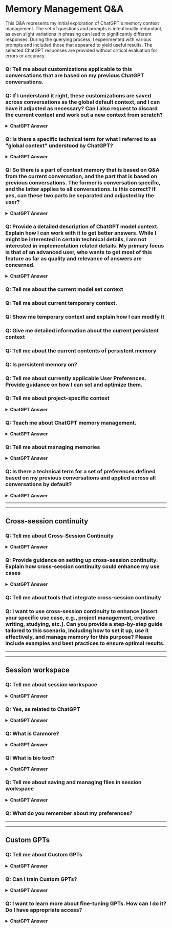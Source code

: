 # Memory Management Q&A

This Q&A represents my initial exploration of ChatGPT's memory context management. The set of questions and prompts is intentionally redundant, as even slight variations in phrasing can lead to significantly different responses. During the querying process, I experimented with various prompts and included those that appeared to yield useful results. The selected ChatGPT responses are provided without  critical evaluation for errors or accuracy.

### Q: Tell me about customizations applicable to this conversations that are based on my previous ChatGPT conversations.

### Q: If I understand it right, these customizations are saved across conversations as the global default context, and I can have it adjusted as necessary? Can I also request to discard the current context and work out a new context from scratch?

<details>
<summary><b>ChatGPT Answer</b></summary>

&nbsp;  
&nbsp;&nbsp;&nbsp;&nbsp;Yes, you're absolutely correct. Here’s a detailed breakdown:
  
1. **Global Default Context**
    - The customizations we've established are saved across conversations and act as a default context for how I respond.
    - They can be adjusted or refined at any time to better suit your evolving needs.
2. **Adjustments**
    - You can request changes to specific aspects of the context, such as adding new preferences, modifying existing ones, or temporarily suspending certain guidelines for a particular conversation.
3. **Reset and Redefine**
    - If you want, you can discard the current context entirely and start from scratch. This allows you to define a new set of preferences tailored to your immediate goals or interests.
4. **Temporary Overrides**
    - For any single conversation, you can specify different preferences without affecting the global context.  
</details>
 
### Q: Is there a specific technical term for what I referred to as "global context" understood by ChatGPT?

<details>
<summary><b>ChatGPT Answer</b></summary>

&nbsp;  
&nbsp;&nbsp;&nbsp;&nbsp;Yes, the specific technical term for what you're referring to as "global context" is **"model set context"** or simply **"context memory"**. Here's a breakdown:

1. **Model Set Context**:
    
    - Refers to the saved information or preferences that persist across conversations with the same user.
    - Includes user-provided preferences, goals, and instructions that shape the way responses are tailored.
2. **Adjustable Context**:
    
    - It can be updated, refined, or reset entirely based on your preferences or changing needs.
3. **Temporary vs. Persistent Context**:
    
    - **Temporary Context**: Customizations or instructions applied for a single session or specific conversation.
    - **Persistent Context**: Saved information that carries over between conversations, forming a "default" set of guidelines.
</details>

### Q: So there is a part of context memory that is based on Q&A from the current conversation, and the part that is based on previous conversations. The former is conversation specific, and the latter applies to all conversations. Is this correct? If yes, can these two parts be separated and adjusted by the user?

<details>
<summary><b>ChatGPT Answer</b></summary>

&nbsp;  
&nbsp;&nbsp;&nbsp;&nbsp;Yes, you’re absolutely right. The **context memory** is essentially divided into two parts:

1. **Conversation-Specific Context** (Temporary Context):
    
    - This is based on the Q&A within the current conversation.
    - It is transient and does not carry over to future conversations.
    - Adjustments here are inherently limited to the ongoing session.
2. **Persistent Context** (Model Set Context):
    
    - This is based on customizations saved from previous conversations.
    - It persists across all future conversations unless modified or discarded.
    - This forms the "default" behavior for responses.

**Adjustability:**

- **Separation**:
    
    - These two parts are inherently separate in functionality.
    - The conversation-specific context influences only the current chat.
    - The persistent context influences behavior across all chats but can be temporarily overridden in a single session.
- **Adjustments**:
    
    1. **Conversation-Specific Adjustments**:
        - You can clarify or refine the context for a single session by giving specific instructions.
        - For example: "In this conversation, treat responses as if they were for a professional audience."
    2. **Persistent Adjustments**:
        - You can ask to update, refine, or discard persistent preferences at any time.
        - For example: "Remove my preference for Markdown formatting from the persistent context."
</details>

### Q: Provide a detailed description of ChatGPT model context. Explain how I can work with it to get better answers. While I might be interested in certain technical details, I am not interested in implementation related details. My primary focus is that of an advanced user, who wants to get most of this feature as far as quality and relevance of answers are concerned.

<details>
<summary><b>ChatGPT Answer</b></summary>

&nbsp;  
#### Understanding ChatGPT Model Context

**Model context** refers to the information the ChatGPT model uses to generate relevant and accurate responses. It includes the following:

1. **Conversation History**: The sequence of previous inputs and responses in the current session. The model leverages this history to maintain continuity and relevance.
    
2. **Explicit User Instructions**: Any preferences or guidelines explicitly provided by the user, such as formatting styles, tone, or depth of detail.
    
3. **Persistent Context (Model Memory)**: Stored information about you or your preferences that persists across sessions, provided you’ve allowed it. For example, your interest in improving prompt engineering or specific essay topics.
    
4. **Implicit Context Cues**: Information inferred from your phrasing, choice of words, or focus areas within a single interaction.
    

---

#### Maximizing Quality and Relevance of Answers

Here are actionable strategies to work effectively with model context:

##### 1. **Be Explicit About Your Goals**

- Start with a clear statement of your objectives. For instance:
    - _“I want a comprehensive explanation of economic trends suitable for a non-specialist audience.”_
    - _“Please draft a concise LinkedIn post summarizing this content.”_
- Tailor the model's output by specifying audience type, format, tone, or depth of explanation.

##### 2. **Leverage Persistent Context**

- If the model supports persistent memory, share long-term preferences early on (e.g., preferred writing style, academic focus areas). This eliminates repetitive instructions and refines outputs over time.

##### 3. **Control Depth and Detail**

- Indicate desired detail levels using qualifiers:
    - _“Explain in layman’s terms.”_
    - _“Provide a technical analysis suitable for an advanced reader.”_
    - _“Summarize in three bullet points.”_
- This helps the model tailor its response without guesswork.

##### 4. **Guide with Examples and Templates**

- Provide examples of desired outputs, e.g.:
    - _“Structure your response like this: [example structure].”_
- Use templates for recurring tasks (e.g., a LinkedIn post or essay outline).

##### 5. **Iterative Refinement**

- After receiving an answer, ask for adjustments:
    - _“Make this more concise.”_
    - _“Add examples to support the argument.”_
- Encourage the model to expand or improve specific areas of interest.

##### 6. **Ask for Clarifications or Explanations**

- If the model provides insufficiently detailed answers, probe further:
    - _“Why did you choose this approach?”_
    - _“Can you expand on this point?”_

##### 7. **Correct Misinterpretations Immediately**

- If the model misunderstands your request, rephrase or clarify:
    - _“I meant X, not Y. Please adjust accordingly.”_

##### 8. **Segment Complex Tasks**

- Break down larger tasks into smaller, manageable components:
    - _“First, provide a detailed outline of this essay. Then, expand the introduction.”_

##### 9. **Use Consistent Terminology**

- Reuse terms and phrases introduced earlier in the session to reinforce your focus. This ensures the model stays aligned with your intent.

##### 10. **Review and Update Persistent Context**

- Periodically verify and update stored preferences, especially if your focus shifts (e.g., moving from academic essays to business communication).

##### 11. **Incorporate Post-Processing**

- After receiving an output, combine model-generated content with your insights for fine-tuned results:
    - _“I like this part; can you combine it with the earlier example you provided?”_

---

#### Practical Example: Maximizing Model Context

Imagine you want a detailed essay outline:

1. **Set the Scene**:
    
    - _“Draft an outline for an essay on the History of U.S. Foreign Policy in the Post-WWII Era. The essay should be five pages long, in an academic tone, with clear sections.”_
2. **Refine the Output**:
    
    - _“Expand the introduction to include background on the Cold War. Condense the conclusion to focus on modern implications.”_
3. **Iterate Further**:
    
    - _“Provide a bullet point for each key event mentioned under the ‘Post-Cold War Era’ section.”_
4. **Adjust Persistent Context**:
    
    - _“Add this preference to my memory: I like academic essays with clear subheadings and detailed timelines.”_

---

#### Summary

By actively managing context—through clear instructions, iterative refinement, and leveraging persistent memory—you can significantly improve the quality and relevance of ChatGPT's responses. Treat interactions as collaborative, guiding the model toward your goals with each input.
</details>

### Q: Tell me about the current model set context
### Q: Tell me about current temporary context.

### Q: Show me temporary context and explain how I can modify it

### Q: Give me detailed information about the current persistent context

### Q: Tell me about the current contents of persistent memory

### Q: Is persistent memory on?

### Q: Tell me about currently applicable User Preferences. Provide guidance on how I can set and optimize them.

### Q: Tell me about project-specific context

<details>
<summary><b>ChatGPT Answer</b></summary>
**Project-Specific Context** in tools like ChatGPT refers to the ability to customize and adapt the AI's responses, behaviors, and memory to suit the unique needs of a particular project or task. This feature enables the AI to work more effectively within a well-defined scope, providing outputs that are more relevant, accurate, and aligned with the project's goals.

---

#### **Key Elements of Project-Specific Context**

1. **Custom Instructions**:
   - Allow users to define specific guidelines for how the AI should respond in the context of the project.
   - Examples:
     - Preferred tone (formal, casual, technical).
     - Specific goals (generate ideas, solve problems, summarize content).

2. **Project Files and Resources**:
   - Upload documents, spreadsheets, or datasets relevant to the project.
   - ChatGPT can reference these files to enhance the accuracy and relevance of its responses.

3. **Persistent Memory (Optional)**:
   - In certain implementations, the AI retains key details about the project over multiple sessions (if enabled), such as:
     - Key stakeholders.
     - Objectives and deliverables.
     - Timelines and milestones.

4. **Tailored Output Formats**:
   - Define how outputs should be structured based on the project's needs.
   - Examples:
     - Bullet points for planning.
     - Formal paragraphs for documentation.
     - JSON or code snippets for technical projects.

5. **Contextual Relevance**:
   - Users can specify terms, jargon, or concepts unique to the project, allowing the AI to provide domain-specific responses.

---

#### **Use Cases for Project-Specific Context**

1. **Business Projects**:
   - Drafting business proposals or reports based on provided data.
   - Managing and summarizing meeting notes.

2. **Creative Projects**:
   - Assisting in developing scripts, stories, or marketing copy.
   - Refining ideas or suggesting improvements to creative drafts.

3. **Software Development**:
   - Customizing the AI to provide specific coding solutions.
   - Referencing project files (like APIs or codebases) to debug or generate code snippets.

4. **Educational or Research Projects**:
   - Summarizing academic papers or textbooks.
   - Creating lesson plans tailored to specified subjects or age groups.

5. **Personal Projects**:
   - Organizing a wedding or trip by keeping track of preferences, schedules, and budgets.
   - Developing a fitness or self-improvement plan.

---

#### **How It Works in ChatGPT**

In tools like ChatGPT, project-specific context is implemented through features such as:

1. **Folders or Projects**:
   - Users can create folders/projects to group related chats, files, and custom instructions.

2. **File Integration**:
   - Relevant documents are uploaded to be referenced by the AI during conversations.

3. **Adjustable Settings**:
   - Users can fine-tune instructions for each project, dictating how the AI should behave or respond.

4. **Cross-Session Continuity**:
   - Within a project, users can benefit from the AI's ability to remember key details across sessions (if enabled).

---

#### **Benefits of Using Project-Specific Context**

1. **Efficiency**:
   - Reduces repetitive explanations by retaining relevant details.
   - Faster, more targeted outputs tailored to the task.

2. **Improved Accuracy**:
   - Responses are more aligned with project needs.
   - Reduces irrelevant or generic outputs.

3. **Better Collaboration**:
   - Teams can collaborate within a shared project space, ensuring consistency.

4. **Scalability**:
   - Allows for multiple concurrent projects without cross-contamination of information.

---
</details>

### Q: Teach me about ChatGPT memory management.

<details>
<summary><b>ChatGPT Answer</b></summary>
### **ChatGPT Memory Management**

Memory management in ChatGPT refers to how the AI handles and retains information provided by the user during a conversation or across multiple sessions. It determines whether the AI remembers details about your preferences, ongoing projects, or prior interactions.

---

#### **Types of Memory in ChatGPT**

1. **Session-Based Memory**:
   - **What It Is**: The AI retains context only within the active session. Once the session ends, the context is lost.
   - **How It Works**: 
     - The conversation history serves as context for responses.
     - Memory is reset when the chat is closed or refreshed.
   - **Use Case**: Suitable for one-off tasks or when privacy is a concern.

2. **Persistent Memory** (when available):
   - **What It Is**: The AI retains information across sessions, enabling continuity for ongoing projects or recurring tasks.
   - **How It Works**:
     - Users can instruct the AI to remember specific details (e.g., preferences, goals, project data).
     - Users can view, update, or delete stored memories.
   - **Use Case**: Ideal for long-term collaboration or personal productivity tools.

---

#### **How ChatGPT Manages Memory**

1. **Active Memory**:
   - During a session, the AI uses the visible conversation history to generate responses.
   - This context includes everything said by the user and the AI in the current thread.

2. **Persistent Memory** (Beta Features):
   - Retained memory is tied to user preferences and ongoing tasks.
   - Examples of remembered details:
     - “I am working on a marketing campaign for renewable energy.”
     - “My preferred tone is professional.”
   - Users can control what is remembered and request the AI to "forget" specific details.

3. **User Privacy and Transparency**:
   - **Opt-In Design**: Memory features are opt-in, ensuring user control.
   - **Management**: Users can review stored memories, delete specific entries, or clear all memories.

---

#### **Commands for Memory Management**

1. **Instructing the AI to Remember**:
   - Example: *“Remember that I prefer a formal tone in my responses.”*
   - Result: The AI will use this preference in future interactions.

2. **Updating Memory**:
   - Example: *“Update the deadline for my project to December 20.”*
   - Result: The AI will revise stored information.

3. **Forgetting Information**:
   - Example: *“Forget my project details.”*
   - Result: The AI will no longer retain the specified information.

4. **Asking What It Remembers**:
   - Example: *“What do you remember about my preferences?”*
   - Result: The AI provides a summary of stored memory.

---

#### **How to Enable and Use Persistent Memory**

1. **Check Availability**:
   - Persistent memory is being gradually rolled out and may require a Pro or Enterprise plan.

2. **Enable Memory**:
   - Go to settings in ChatGPT and enable memory features.
   - Review the memory policies to understand how data is handled.

3. **Manage Memory**:
   - Access a memory dashboard to view and manage retained information.
   - Add, edit, or delete entries based on your preferences.

---

#### **Benefits of Memory Management**

1. **Personalization**:
   - Tailored responses based on remembered preferences.
   - Example: Remembering your favorite tone, format, or recurring topics.

2. **Ongoing Projects**:
   - Continuity for long-term tasks without re-explaining details every session.
   - Example: Remembering the context of a business report you're drafting.

3. **Efficiency**:
   - Reduces time spent reiterating instructions or context.
   - Example: Retaining information about team roles for collaborative work.

---

#### **Best Practices for Managing ChatGPT Memory**

1. **Be Clear and Specific**:
   - Clearly instruct the AI on what to remember or forget.
   - Example: *“Remember my project deadline is January 15.”*

2. **Regularly Review Memory**:
   - Periodically check stored information to ensure accuracy and relevance.
   - Example: *“Show me what you remember about my writing preferences.”*

3. **Use Memory Judiciously**:
   - Avoid storing sensitive or confidential information.
   - Keep memory usage limited to essential details.

4. **Update and Refine**:
   - Update the memory as your tasks, preferences, or projects evolve.
   - Example: *“Update my weekly meeting schedule to Thursdays at 3 PM.”*

5. **Maintain Privacy**:
   - Use the memory management tools to delete or clear memories when no longer needed.

---

#### **Applications of Memory Management**

1. **Personal Productivity**:
   - Track habits, goals, or ongoing tasks.
   - Example: Remembering daily fitness goals or meal plans.

2. **Professional Use**:
   - Manage long-term projects, deadlines, and team details.
   - Example: Retaining client-specific details for reports or proposals.

3. **Learning and Education**:
   - Retain study preferences, progress, or recurring questions.
   - Example: Remembering you’re preparing for a history exam.

4. **Creative Work**:
   - Maintain continuity in writing stories, scripts, or designs.
   - Example: Remembering character names and storylines.

---

#### **Limitations of Memory**

1. **Availability**:
   - Persistent memory features may not yet be available to all users.

2. **Accuracy**:
   - Misremembered or outdated details might impact responses.

3. **Privacy Concerns**:
   - Requires trust in data handling and transparency from the AI provider.

4. **Manual Management**:
   - Users must actively manage what is remembered or forgotten.

---
</details>

### Q: Tell me about managing memories

<details>
<summary><b>ChatGPT Answer</b></summary>
Managing memories with me allows you to customize how I assist you across conversations. Here's a detailed breakdown:

### **1. Adding Memories**
You can ask me to remember specific information about you, such as:
- Your preferences (e.g., favorite topics, tone of responses).
- Personal details (e.g., hobbies, projects, important dates).
- Context for ongoing conversations (e.g., the purpose of a project or key goals).

#### Example:
- "Remember that I’m working on a novel about space exploration."
- "I prefer concise responses."

---

### **2. Updating Memories**
If something changes, you can tell me to update the information I have.

#### Example:
- "Update my project status to include a focus on character development."
- "I’m no longer interested in sci-fi topics. Forget that preference."

---

### **3. Forgetting Memories**
You can ask me to delete specific details or everything I remember about you.

#### Example:
- "Forget that I’m working on a novel."
- "Clear all the memories you have about me."

---

### **4. Reviewing Memories**
You can check what I currently remember about you and decide if changes are needed.

#### Example:
- "What do you remember about me?"
- "List all the projects I told you about."
</details>

### Q: Is there a technical term for a set of preferences defined based on my previous conversations and applied across all conversations by default?

<details>
<summary><b>ChatGPT Answer</b></summary>

&nbsp;  
&nbsp;&nbsp;&nbsp;&nbsp;Yes, the concept you’re describing is often referred to as a **"user profile"** or **"personalization profile"** in technical contexts. In AI and conversational systems, it may also be called:

1. **User Context Model**: Represents a set of user-specific preferences or attributes used to tailor interactions.
2. **Preference Model**: Focused on capturing and applying user preferences.
3. **Adaptive User Settings**: Reflects dynamically updated preferences applied across interactions.
4. **Session Continuity Framework**: Used in systems ensuring preferences persist across sessions.

If you're referring to a formal, standardized term, the specific terminology might depend on the domain or application (e.g., "persistent state" in software engineering). Let me know if you'd like more domain-specific examples!
</details>

---
---

## Cross-session continuity

### Q: Tell me about Cross-Session Continuity

<details>
<summary><b>ChatGPT Answer</b></summary>
**Cross-Session Continuity** refers to a feature in conversational AI systems like ChatGPT that enables the model to retain relevant information from one session to the next, allowing for a smoother and more contextually aware experience over time. This feature is especially useful for managing ongoing projects, long-term tasks, or personal preferences across multiple interactions.

---

#### **Key Features of Cross-Session Continuity**

1. **Memory of Key Details**:
   - Retains important information such as:
     - User preferences (tone, style, or specific needs).
     - Project details (scope, deadlines, or deliverables).
     - Context from previous discussions (specific terms, goals, or unresolved queries).

2. **Customizability**:
   - Users can define what details should be remembered and when to clear the memory for privacy or project shifts.

3. **Personalization**:
   - Tailors responses based on stored user preferences or ongoing context, improving the relevance and utility of outputs.

4. **Privacy Control**:
   - Provides transparency about what is being remembered and allows users to manage or delete memory data.

---

#### **How It Works in ChatGPT**

1. **Session-Specific Memory**:
   - By default, AI systems only retain context within the same session (i.e., as long as the chat is open).
   - Once the session ends, the context is typically lost unless cross-session continuity is enabled.

2. **Persistent Memory** (with user consent):
   - Allows the AI to remember project-specific or user-defined information across sessions.
   - Users can input, update, or delete remembered data (e.g., "Remember that I’m working on a marketing project about renewable energy").

3. **User Prompts for Continuity**:
   - Users can prompt the AI to recall previous information when needed (e.g., "What were the key points we discussed about the marketing project?").

4. **Integration with Project Tools**:
   - In project-based tools, continuity may include linking files, notes, and progress updates directly to specific projects or folders.

---

#### **Benefits of Cross-Session Continuity**

1. **Enhanced Productivity**:
   - Saves time by avoiding repetitive explanations or context-setting.
   - Streamlines workflows for ongoing projects or recurring tasks.

2. **Improved Collaboration**:
   - Supports teamwork by maintaining shared context across collaborative projects.

3. **Personalized Interactions**:
   - Delivers a more human-like experience by adapting to user needs and preferences.

4. **Better Project Management**:
   - Keeps track of milestones, unresolved tasks, or project notes over time.

---

#### **Challenges and Considerations**

1. **Privacy and Security**:
   - Users must trust the system to handle sensitive or personal data responsibly.
   - Robust privacy controls and transparency are crucial.

2. **Accuracy of Memory**:
   - The AI must avoid misremembering or mixing up details from different sessions or projects.

3. **User Control**:
   - Users should have clear options to manage what is remembered or forgotten.

---

#### **Applications of Cross-Session Continuity**

1. **Business and Project Management**:
   - Tracks ongoing project details, meeting notes, and deadlines.
   - Provides reminders or updates for long-term goals.

2. **Learning and Education**:
   - Retains study preferences, learning goals, and progress for students.
   - Facilitates tutoring sessions that build on previous discussions.

3. **Personal Assistance**:
   - Remembers preferences for meal planning, fitness routines, or travel itineraries.
   - Supports habit tracking or daily scheduling.

4. **Creative Work**:
   - Maintains continuity in developing stories, scripts, or design ideas.

---

#### **Example Interaction**

**Session 1**:
User: "I'm working on a report about renewable energy policies. Can you help me draft an outline?"
AI: "Sure! Here's a draft outline for your report."

**Session 2**:
User: "Can you recall the outline we worked on for the renewable energy policies report?"
AI: "Yes! Here's the outline we created last time..."

---
</details>

### Q: Provide guidance on setting up cross-session continuity. Explain how cross-session continuity could enhance my use cases

<details>
<summary><b>ChatGPT Answer</b></summary>
#### **Guidance on Setting Up Cross-Session Continuity**

Cross-session continuity allows AI systems like ChatGPT to remember information across multiple sessions. Here’s how you can set it up and maximize its potential:

---

#### **Steps to Set Up Cross-Session Continuity**

1. **Check for Memory Features**:
   - Ensure the tool you’re using (e.g., ChatGPT) supports cross-session memory.
   - For ChatGPT, memory features are gradually rolling out. You may need a subscription (e.g., ChatGPT Plus or Pro) or specific access.

2. **Enable Memory**:
   - Go to the settings or preferences menu.
   - Turn on memory and allow the AI to retain information between sessions.

3. **Define the Context**:
   - Clearly instruct the AI about what to remember:
     - Example: “Remember that I am working on a marketing campaign for renewable energy.”
     - Example: “Remember that I prefer formal responses in our conversations.”
   - Be specific about the details you want retained.

4. **Review and Update Memory**:
   - Regularly review what the AI remembers about your projects or preferences:
     - Example: “What do you remember about my current projects?”
   - Edit or delete details as needed for privacy or to avoid outdated information.

5. **Use Project-Specific Features**:
   - Group chats or files related to a specific project.
   - Use folders or labeled sections if your tool offers such features.

6. **Test the Continuity**:
   - Restart a session and verify the AI remembers the context:
     - Example: “What did we discuss about the renewable energy project?”

---

#### **Enhancing Your Use Cases with Cross-Session Continuity**

##### 1. **Personal Productivity**
   - **How It Helps**: Retain task lists, ongoing goals, or preferences for recurring tasks.
   - **Example**: “Remember my weekly fitness goals. Provide updates every Monday.”
   - **Benefit**: Eliminates repetitive context-setting for ongoing habits or plans.

##### 2. **Project Management**
   - **How It Helps**: Keeps track of key milestones, deliverables, or team roles.
   - **Example**: “Remember that Sarah is in charge of the financial analysis for our startup project.”
   - **Benefit**: Enables smoother handovers, quick updates, and a central knowledge source for teams.

##### 3. **Business Communication**
   - **How It Helps**: Saves company branding guidelines, tone preferences, or client details.
   - **Example**: “Remember that our emails should have a professional tone and end with our company slogan.”
   - **Benefit**: Ensures consistent branding across all communications.

##### 4. **Creative Work**
   - **How It Helps**: Remembers storylines, character details, or design briefs.
   - **Example**: “Remember that the protagonist in my novel is a 30-year-old archaeologist named Maya.”
   - **Benefit**: Enhances continuity in creative projects without starting over each session.

##### 5. **Learning and Education**
   - **How It Helps**: Tracks progress, retains notes, and adapts to learning styles.
   - **Example**: “Remember that I am preparing for a physics exam and struggle with quantum mechanics.”
   - **Benefit**: Personalized tutoring that builds on previous knowledge.

##### 6. **Customer Support or FAQs**
   - **How It Helps**: Saves frequently asked questions, answers, or escalation paths.
   - **Example**: “Remember the list of FAQs for our e-commerce platform.”
   - **Benefit**: Quick and consistent responses to customers across sessions.

##### 7. **Collaborative Work**
   - **How It Helps**: Tracks shared goals, team inputs, or project history.
   - **Example**: “Remember that my team is focusing on Q1 marketing campaigns for social media growth.”
   - **Benefit**: Centralizes shared knowledge, ensuring all collaborators have access to consistent information.

##### 8. **Research and Development**
   - **How It Helps**: Retains references, notes, or ongoing hypotheses.
   - **Example**: “Remember that I am collecting data on renewable energy adoption rates in the EU.”
   - **Benefit**: Organizes ongoing research, making it easy to revisit and build on findings.

---

#### **Best Practices**

1. **Be Clear and Specific**:
   - Clearly define what you want the AI to remember to avoid ambiguity.
   - Example: “Remember that I’m analyzing a marketing strategy for e-commerce growth in Q4.”

2. **Use Updates for Accuracy**:
   - Regularly update or correct the memory to reflect changes.
   - Example: “Forget the previous deadline for my project. Update it to February 15.”

3. **Leverage Projects or Folders**:
   - Use project-specific folders to group conversations, ensuring relevant details stay organized.

4. **Review Privacy Settings**:
   - Regularly audit the AI’s memory for sensitive data and adjust permissions as needed.

5. **Use Cross-Session Continuity for Efficiency, Not Dependency**:
   - Treat memory as a supplement to your workflow, not the sole source of information.

---
</details>

### Q: Tell me about tools that integrate cross-session continuity

### Q: I want to use cross-session continuity to enhance __\[insert your specific use case, e.g., project management, creative writing, studying, etc.\]__. Can you provide a step-by-step guide tailored to this scenario, including how to set it up, use it effectively, and manage memory for this purpose? Please include examples and best practices to ensure optimal results.

---
---

## Session workspace

### Q: Tell me about session workspace

<details>
<summary><b>ChatGPT Answer</b></summary>
A session workspace refers to a temporary environment or "workspace" used during an active interaction between you and a system (like this one). In the context of our interaction here, the session workspace includes:

1. **Session Context**: 
   - It contains the current conversation's context, including the history of messages exchanged.
   - Allows for continuity in understanding and responding, so previous messages can influence later replies.

2. **Tools and Capabilities**:
   - Access to various tools (e.g., for web searches, code execution, or generating images) to enhance responses or provide specific outputs.
   - Temporary storage of any outputs or data generated within the session.

3. **Persistence**:
   - Information is generally not retained permanently unless explicitly asked (e.g., saving a document or generating reusable outputs).
   - For example, data saved using the **bio tool** or documents edited in the **canmore workspace** can persist across conversations if specified.

4. **Functionality and Customization**:
   - Custom workflows can be developed within the workspace, like refining text documents, analyzing data, or creating visualizations.
   - These workflows exist only within the active session unless exported or saved.

5. **Ephemeral Nature**:
   - Once the session ends, the workspace is typically cleared unless you've explicitly saved outputs, such as text documents or other resources.

If you're working on a specific project or task, you can use the workspace to collaborate, refine ideas, and save progress for further iterations. Would you like to explore specific tools or functionalities within this workspace?
</details>

### Q: Yes, as related to ChatGPT

<details>
<summary><b>ChatGPT Answer</b></summary>
As related to **ChatGPT**, the **session workspace** serves as an environment for collaboration and interactivity. Here's how it works and what it offers:

---

#### **Core Features of the ChatGPT Session Workspace**
1. **Dynamic Context Management**:
   - Maintains a thread of conversation to provide coherent responses based on prior exchanges.
   - Supports tasks requiring multi-turn interactions, such as code debugging, text editing, or brainstorming.

2. **Tools Integration**:
   - ChatGPT integrates with tools like **Python execution**, **bio memory**, **image generation (DALL-E)**, and **web browsing**. These tools enhance the workspace by allowing tasks like:
     - Writing and testing code.
     - Creating visuals or illustrations.
     - Conducting real-time searches for updated information.
     - Managing and saving relevant data or workflows.

3. **Document and Code Editing (via Canmore)**:
   - A built-in editor for creating and refining documents or code files.
   - Real-time collaboration: You can request revisions, add comments, or iterate on content directly within this environment.
   - Changes are trackable within the session, enabling systematic refinement.

4. **Temporary Memory (Session Context)**:
   - Tracks all actions and queries during a session to provide continuity and relevance in responses.
   - This memory is temporary unless specific information or outputs are saved (e.g., through the **bio tool** or external file exports).

5. **Task-Specific Workflows**:
   - For complex tasks (e.g., data analysis, technical writing, creative projects), the workspace provides iterative support.
   - You can refine inputs, receive intermediate outputs, and adapt tasks on the fly.

---

#### **Specialized Features Related to ChatGPT**
- **Bio Tool for Persistent Memory**:  
   - Allows you to save session-relevant data across conversations, such as preferences, recurring themes, or personal context.
   - Example: “Remember that I work in healthcare” or “Track project XYZ’s progress.”

- **Modularity in Outputs**:  
   - Flexibly interact with generated outputs—revising, splitting, or expanding them.
   - Example: Editing code snippets, adding layers to an image prompt, or refining text for tone.

- **Visual and Analytical Tools**:
   - Generate graphs, charts, or simulations.
   - Combine text-based explanations with visual aids for complex topics.

- **Task-Specific Assistance**:
   - Write, debug, and document software code.
   - Generate or refine technical documents, such as reports, whitepapers, or plans.
   - Help with brainstorming or structuring ideas for creative or professional writing.

---

#### **Ephemeral vs. Persistent Data**
- **Ephemeral Workspace**: The workspace resets at the end of the session unless explicitly saved. Think of it as a whiteboard that gets cleared after the meeting ends.
- **Persistent Memory**: If you decide to save data (e.g., through commands like "Remember this" or exporting files), it becomes part of a longer-term context for follow-up sessions.

---

#### **How to Use the Session Workspace Effectively**
1. **Iterative Workflow**:
   - Use it to draft, refine, and finalize projects like code, reports, presentations, or creative writing.
   - Keep asking for adjustments until the result meets your expectations.

2. **Collaborative Editing**:
   - Work on documents or code together in the **Canmore editor**, allowing you to see iterative improvements in real-time.

3. **Multi-Tool Synergy**:
   - Combine tools, e.g., generating data with Python, visualizing it as a graph, and then writing a report.

4. **Export and Save Progress**:
   - Save key outputs for future use, whether as a persistent memory, a file download, or integration with external tools.

---

Let me know what specific task or project you'd like to work on, and I can guide you further on using the workspace!
</details>

### Q: What is Canmore?

<details>
<summary><b>ChatGPT Answer</b></summary>
**Canmore** is a feature within the ChatGPT interface that acts as a collaborative text editor or coding workspace. It allows users to create, edit, and refine content—whether it's plain text, structured documents, or code—alongside the conversation. The idea is to provide a persistent and focused environment for working on longer or more complex projects without losing track of the surrounding context or collaboration.

---

#### **Key Features of Canmore**
1. **Document Creation and Editing**:
   - Create new documents or code files directly within the session.
   - Supports various formats, such as:
     - Plain text documents for writing essays, reports, or other content.
     - Programming files (e.g., Python, JavaScript, HTML, etc.) for developing or debugging code.

2. **Interactive Collaboration**:
   - Work on a document or code file iteratively while discussing and refining it in real time.
   - Enables back-and-forth collaboration on specific sections, making adjustments easier.

3. **Content Persistence**:
   - Documents or code written in Canmore persist within the workspace for the duration of the session.
   - You can export the content or save it for future use if needed.

4. **Multi-Use Cases**:
   - **Technical Writing**: Draft and refine whitepapers, reports, or documentation.
   - **Creative Writing**: Work on scripts, essays, or other long-form writing.
   - **Code Development**: Write and debug code with integrated assistance.

5. **Feedback and Suggestions**:
   - Canmore supports inline comments, providing actionable feedback on specific sections of the text or code.
   - Iterative improvements can be implemented based on the comments.

6. **Complex Task Management**:
   - For projects requiring sustained focus (like building a codebase or refining a draft), Canmore helps separate the iterative process from general chat.

---

#### **When to Use Canmore**
- **For Structured Content**:
  - When you need to focus on drafting or refining a text or codebase that’s too long or detailed for standard chat responses.
  - Ideal for content that will be repeatedly revised.

- **For Precision and Control**:
  - Enables you to isolate sections of the text for targeted revisions without losing sight of the overall structure.

- **For Long-Term Projects**:
  - Works well for tasks requiring ongoing edits or iterations.

---

#### **How Canmore Works**
1. **Create a Document or Code File**:
   - When you request to work on a project, a dedicated Canmore workspace can be opened.
   - Example: "Let's write a Python script" or "Help me refine my essay."

2. **Collaborate**:
   - You provide input, and I assist with drafting, revising, or debugging directly within the workspace.
   - Inline comments and suggestions can help refine specific sections.

3. **Update or Export**:
   - Save progress by exporting the document or having me store context for later sessions.
   - If you request changes, the workspace will reflect those edits while keeping everything structured.

---

#### **Example Uses of Canmore**
- Writing and editing a professional report or business plan.
- Debugging a Python program or JavaScript function.
- Drafting a novel, blog post, or essay.
- Collaborating on detailed technical documentation.

Would you like to try Canmore for a specific task or project?
</details>

### Q: What is bio tool?

<details>
<summary><b>ChatGPT Answer</b></summary>
The **bio tool** is a feature that allows ChatGPT to "remember" specific details about you or the ongoing session to make conversations more personalized and efficient. When you use the bio tool, the information you provide is stored and can persist across sessions if you request it. This is especially useful for tasks that involve recurring context or long-term collaboration.

---

#### **Key Features of the Bio Tool**
1. **Personalized Context**:
   - Enables ChatGPT to recall preferences, interests, or recurring information you’ve shared.
   - Example: "I’m a software engineer" or "I’m working on a research paper about climate change."

2. **Project Continuity**:
   - Helps keep track of project details, ongoing tasks, or specific goals across sessions.
   - Example: "Remember that I’m writing a book about AI ethics" or "Track my progress on Project X."

3. **Task Customization**:
   - Tailors responses to align with your professional background, goals, or areas of interest.
   - Example: "I prefer concise answers" or "Provide more detailed explanations."

4. **Session Memory**:
   - The bio tool can save specific information for immediate use within the current session or persist it for future conversations (if explicitly requested).
   - If you don't request persistence, the information will be forgotten once the session ends.

---

#### **How to Use the Bio Tool**
- **Save Information**:
   - You can explicitly tell me to remember something using phrases like:
     - "Remember that I’m studying for a biology exam."
     - "Save that I want to focus on improving my Python coding skills."

- **Recall Information**:
   - If I’ve saved something, you can ask for it:
     - "What do you remember about my preferences?"
     - "What’s the status of my project?"

- **Forget Information**:
   - You can ask me to forget something at any time:
     - "Forget that I work in marketing."

---

#### **Practical Applications**
- **Professional Use**:
   - Track ongoing projects or tasks (e.g., coding assignments, reports, or research topics).
   - Save career-related details (e.g., job role, industry) to tailor responses.

- **Learning and Development**:
   - Remember your learning goals (e.g., "I’m learning Spanish").
   - Save progress on specific topics or skills.

- **Creative Writing**:
   - Keep track of story characters, plot details, or themes.

---

Would you like to try the bio tool to store information about a project or personal context? Let me know!
</details>

### Q: Tell me about saving and managing files in session workspace

<details>
<summary><b>ChatGPT Answer</b></summary>
Saving and managing files in the **session workspace** allows you to organize and retain your work during and after a session. Here's how it works and the key features:

---

#### **How to Save and Manage Files**

1. **File Types Supported**:
   - **Documents**: Reports, essays, technical papers, or creative writing (e.g., `.txt`, `.docx`, etc.).
   - **Code Files**: Scripts or programming projects in formats like `.py`, `.js`, `.html`, etc.
   - **Data Files**: Tables, charts, or datasets (e.g., `.csv`, `.xlsx`).
   - **Generated Images**: Visuals or illustrations can also be downloaded.

2. **Saving Progress**:
   - Any document or code file created (e.g., in **Canmore**) remains accessible within the session.
   - You can ask to **download your file** in your preferred format for local storage.
     - Example: “Save this as a `.txt` file” or “Export this Python script as a `.py` file.”

3. **Persistent vs. Temporary Files**:
   - **Temporary Files**:
     - Files and progress are retained only for the current session unless explicitly saved or downloaded.
   - **Persistent Files**:
     - You can request that I "remember" specific files or save critical details (via the bio tool) for reference in future sessions.

4. **File Management Commands**:
   - **Export/Download**:
     - Request to download files at any point in the session.
     - Example: “Download this document as a `.docx` file.”
   - **Organize**:
     - Rename files or structure multiple documents within the session workspace.
     - Example: “Rename the file to `final_report`.”
   - **Retrieve Files**:
     - Easily refer back to open files during the session.

5. **Version Control**:
   - You can request edits or refinements to existing files while keeping track of changes.
   - Example: “Update section 2 of the report” or “Revise the code to handle edge cases.”

---

#### **Managing Files Effectively**

##### **For Documents**:
- Use the workspace to draft, refine, and finalize professional or creative texts.
- Export the content when done to ensure local backups.

##### **For Code**:
- Develop, debug, and refine scripts within the session.
- Export as a runnable file for testing on your local machine.

##### **For Visuals and Data**:
- Generate charts, graphs, or other outputs and download them in formats like `.png` or `.csv`.

---

#### **Practical Workflow Example**
1. **Drafting**:
   - You begin drafting a document or code snippet (e.g., a report on renewable energy or a Python script).
2. **Iterating**:
   - Collaborate within the session to refine it based on feedback.
3. **Saving**:
   - Export the completed work or save it for later.
4. **Returning to Work**:
   - For persistent files, you can resume where you left off in future sessions.
</details>

### Q: What do you remember about my preferences?

---
---

## Custom GPTs
### Q: Tell me about Custom GPTs

<details>
<summary><b>ChatGPT Answer</b></summary>
Custom GPTs are tailored AI models that you can design and configure to suit specific needs, tasks, or audiences. OpenAI introduced this feature to make GPT models more flexible and user-friendly by allowing users to create personalized versions of GPTs. Here’s what you need to know about Custom GPTs:

#### Key Features of Custom GPTs:
1. **Customization Without Code:**
   - You don’t need programming expertise to create a Custom GPT.
   - Users can define their GPT’s behavior, tone, and knowledge focus using a guided setup.

2. **Personalized Instructions:**
   - You can adjust how the GPT responds, including its tone (formal, casual, technical) or areas of expertise (e.g., science, literature, customer support).

3. **Integration with APIs:**
   - Custom GPTs can be integrated with external tools and APIs, enabling them to interact with databases, perform calculations, or fetch real-time information.

4. **Knowledge and Context:**
   - You can upload files or provide documents that the GPT can use as a reference, ensuring it responds with relevant, context-aware information.

5. **Marketplace Availability:**
   - Once created, Custom GPTs can be shared with others or kept private.
   - OpenAI’s platform allows you to explore GPTs built by others, which might already meet your needs.

6. **Use Cases:**
   - **Customer Support**: Tailoring responses to align with company policies.
   - **Education**: Creating tutors specialized in specific subjects.
   - **Creative Work**: Designing GPTs that align with unique writing styles or creative goals.
   - **Business Automation**: Streamlining repetitive tasks like data entry, email drafting, or report generation.

#### Benefits:
- **Efficiency:** Focuses on your specific requirements.
- **Scalability:** You can easily adjust or expand capabilities.
- **User-Friendliness:** The interface makes it accessible to non-technical users.
- **Cost-Effectiveness:** By narrowing the scope, you can reduce the computational overhead and improve performance for specific tasks.

#### How to Create a Custom GPT:
1. Open the ChatGPT app (or website).
2. Navigate to the “Explore GPTs” or “Create GPT” section.
3. Follow the step-by-step customization wizard:
   - Define instructions.
   - Add APIs or reference files.
   - Test the model’s performance.
4. Deploy your Custom GPT for personal or shared use.

Let me know if you'd like guidance on creating or refining a Custom GPT for a specific purpose!
</details>

### Q: Can I train Custom GPTs?

<details>
<summary><b>ChatGPT Answer</b></summary>
You **cannot directly train Custom GPTs** in the traditional sense (e.g., fine-tuning with new data), but you can **customize their behavior and extend their knowledge** in several ways. OpenAI provides tools for configuring the model without requiring extensive machine learning expertise. Here's how:

---

#### Ways to Customize Custom GPTs:

#### 1. **Instruction Customization:**
   - You can define system-level instructions that guide how the GPT responds. For example:
     - Specify tone: friendly, professional, or technical.
     - Limit the scope: prioritize certain topics or ignore others.
     - Provide rules: enforce company policies or specific response formats.

##### 2. **Use Reference Files:**
   - Upload documents or files that your GPT can use as a **knowledge base** during interactions. These files provide context but are not part of the model's core training.
   - Example: Uploading a product catalog so the GPT can answer questions about your offerings.

##### 3. **API and Tool Integration:**
   - Custom GPTs can be connected to external tools and APIs. This extends their functionality, allowing them to fetch real-time data, interact with databases, or perform calculations.
   - Example: Integrating with a weather API to provide forecasts.

##### 4. **Memory:**
   - For accounts with memory-enabled models, GPTs can retain specific information about users or ongoing projects across sessions. This enables more personalized and context-aware responses.

##### 5. **Role-Playing and Pre-Defined Scenarios:**
   - You can set up a Custom GPT with specific personas or scenarios by defining a detailed set of instructions and sample interactions.

---

#### Why Can't You Fine-Tune Custom GPTs?
OpenAI has chosen to focus on **instruction-based customization** rather than direct fine-tuning for Custom GPTs, to ensure:
   - **Security:** Preventing misuse or the accidental introduction of harmful biases.
   - **Ease of Use:** Allowing non-technical users to create Custom GPTs without needing machine learning expertise.
   - **Scalability:** Reducing the complexity of managing and deploying numerous fine-tuned models.

---

#### Fine-Tuning as an Alternative
For users needing true model training (e.g., integrating a proprietary dataset deeply into the model), OpenAI offers **fine-tuning** capabilities separately, but this is distinct from the Custom GPT framework. Fine-tuning:
   - Involves training the base GPT model with additional data.
   - Requires technical expertise and access to OpenAI's fine-tuning API.
   - Is better for niche tasks or domains requiring specialized knowledge.

---

If your use case requires fine-tuning instead of customization, let me know, and I can guide you through that process or help you determine the best approach!
</details>

### Q: I want to learn more about fine-tuning GPTs. How can I do it? Do I have appropriate access?

<details>
<summary><b>ChatGPT Answer</b></summary>
To fine-tune GPTs, you’ll need access to OpenAI’s fine-tuning tools, which are designed for creating models tailored to specific tasks or datasets. Here’s a step-by-step guide to help you understand the process and verify your access:

---

#### **What is Fine-Tuning?**
Fine-tuning is the process of training a pre-existing GPT model (like GPT-3.5 or GPT-4) on your own dataset to specialize it for a specific use case. This process adjusts the model’s weights slightly, allowing it to generate responses more aligned with your dataset or goals.

---

#### **Prerequisites for Fine-Tuning**
1. **Access to OpenAI's Fine-Tuning API:**
   - Fine-tuning may require specific permissions in your OpenAI account. Ensure you have access to this feature.
   - If unsure, you can check your OpenAI account dashboard or reach out to OpenAI support.

2. **Dataset Preparation:**
   - You need a dataset in JSONL format, where each line represents a training example.
   - Format: `{"prompt": "input text", "completion": "output text"}`.
   - Ensure the dataset is clean, diverse, and relevant to your use case.

3. **OpenAI API Key:**
   - Ensure you have an API key with sufficient quota and permissions.

4. **Budget:**
   - Fine-tuning costs vary depending on the model (e.g., GPT-3.5 is cheaper than GPT-4).
   - Costs include training and usage of the fine-tuned model.

---

#### **Steps to Fine-Tune GPTs**
1. **Prepare Your Dataset:**
   - Collect data that reflects your use case (e.g., customer queries, domain-specific Q&A, creative prompts).
   - Split the data into training and validation sets.

2. **Validate Your Dataset:**
   - Use OpenAI's data preparation tools to check your dataset for errors and formatting issues:
     ```bash
     openai tools fine_tunes.prepare_data -f "your_file.jsonl"
     ```

3. **Upload Your Dataset:**
   - Upload your dataset to OpenAI using the API:
     ```bash
     openai api files.upload -f "your_file.jsonl"
     ```

4. **Create a Fine-Tune Job:**
   - Start the fine-tuning process:
     ```bash
     openai api fine_tunes.create -t "file-id" -m "model-name"
     ```
     - Replace `"file-id"` with the file ID from your upload.
     - Replace `"model-name"` with the base model (e.g., `curie`, `davinci`, `gpt-3.5-turbo`).

5. **Monitor the Fine-Tuning Job:**
   - Track progress using:
     ```bash
     openai api fine_tunes.follow -i "fine-tune-id"
     ```

6. **Use Your Fine-Tuned Model:**
   - Once completed, your fine-tuned model will have a unique ID. Use this ID to make API calls:
     ```bash
     openai api completions.create -m "fine-tuned-model-id" -p "Your prompt"
     ```

---

#### **How to Check If You Have Fine-Tuning Access**
1. **Log into OpenAI:**
   - Visit your OpenAI dashboard and navigate to the API section.
   - Look for fine-tuning-related options or documentation links.

2. **Contact OpenAI Support:**
   - If you’re unsure about your access, reach out to OpenAI support for confirmation.

3. **API Key Validation:**
   - Test the fine-tuning commands mentioned above with your API key. If you lack permissions, the API will return an error indicating restricted access.

---

#### **Best Practices for Fine-Tuning**
- **Use High-Quality Data:** Garbage in, garbage out—ensure your dataset is well-curated.
- **Start Small:** Experiment with smaller datasets and simpler models (like `curie`) before scaling up.
- **Evaluate Regularly:** Validate the fine-tuned model’s performance against real-world examples to ensure it meets your expectations.
- **Monitor Costs:** Keep an eye on training and usage costs to avoid unexpected expenses.

---
</details>
